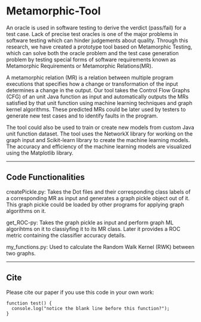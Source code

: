# Metamorphic-Tool

An oracle is used in software testing to derive the verdict (pass/fail) for a test case. Lack of precise test oracles is one of the major problems in software testing which can hinder judgements about quality. Through this research, we have created a prototype tool based on Metamorphic Testing,  which can solve both the oracle problem and the test case generation problem by testing special forms of software requirements known as Metamorphic Requirements or Metamorphic Relations(MR).

A metamorphic relation (MR) is a relation between multiple program executions that specifies how a change or transformation of the input determines a change in the output. Our tool takes the Control Flow Graphs (CFG) of an unit Java function as input and automatically outputs the MRs satisfied by that unit function using machine learning techniques and graph kernel algorithms. These predicted MRs could be later used by testers to generate new test cases and to identify faults in the program. 

The tool could also be used to train or create new models from custom Java unit function dataset. The tool uses the NetworkX library for working on the graph input and Scikit-learn library to create the machine learning models. The accuracy and efficiency of the machine learning models are visualized using the Matplotlib library. 

----------------------
Code Functionalities
----------------------

createPickle.py: Takes the Dot files and their corresponding class labels of a corresponding MR as input and generates a graph pickle object out of it. This graph pickle could be loaded by other programs for applying graph algorithms on it.

get_ROC-py: Takes the graph pickle as input and perform graph ML algorihtms on it to classiyfing it to its MR class. Later it provides a ROC metric containing the classifier accuracy details.

my_functions.py: Used to calculate the Random Walk Kernel (RWK) between two graphs.


----------------------
Cite
----------------------
Please cite our paper if you use this code in your own work:

```
function test() {
  console.log("notice the blank line before this function?");
}
```
